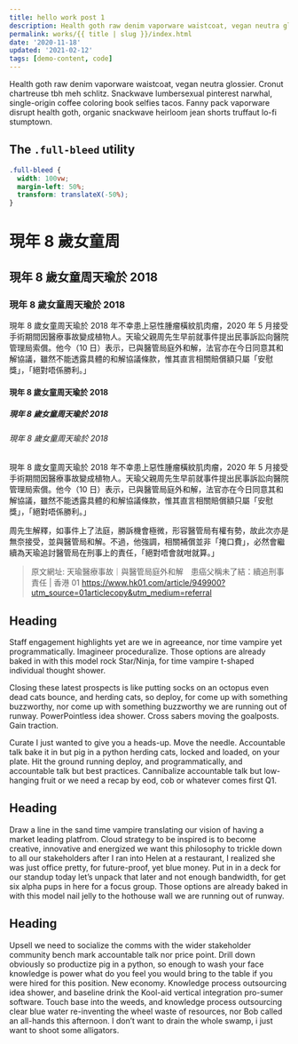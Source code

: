 ```yaml
---
title: hello work post 1
description: Health goth raw denim vaporware waistcoat, vegan neutra glossier. Cronut chartreuse tbh meh schlitz. Snackwave lumbersexual pinterest narwhal.
permalink: works/{{ title | slug }}/index.html
date: '2020-11-18'
updated: '2021-02-12'
tags: [demo-content, code]
---
```


Health goth raw denim vaporware waistcoat, vegan neutra glossier. Cronut chartreuse tbh meh schlitz. Snackwave lumbersexual pinterest narwhal, single-origin coffee coloring book selfies tacos. Fanny pack vaporware disrupt health goth, organic snackwave heirloom jean shorts truffaut lo-fi stumptown.

## The `.full-bleed` utility

```css
.full-bleed {
  width: 100vw;
  margin-left: 50%;
  transform: translateX(-50%);
}
```

# 現年 8 歲女童周

## 現年 8 歲女童周天瑜於 2018

### 現年 8 歲女童周天瑜於 2018

現年 8 歲女童周天瑜於 2018 年不幸患上惡性腫瘤橫紋肌肉瘤，2020 年 5 月接受手術期間因醫療事故變成植物人。天瑜父親周先生早前就事件提出民事訴訟向醫院管理局索償。他今（10 日）表示，已與醫管局庭外和解，法官亦在今日同意其和解協議，雖然不能透露具體的和解協議條款，惟其直言相關賠償額只屬「安慰獎」，「絕對唔係勝利。」

#### 現年 8 歲女童周天瑜於 2018

##### 現年 8 歲女童周天瑜於 2018

###### 現年 8 歲女童周天瑜於 2018

現年 8 歲女童周天瑜於 2018 年不幸患上惡性腫瘤橫紋肌肉瘤，2020 年 5 月接受手術期間因醫療事故變成植物人。天瑜父親周先生早前就事件提出民事訴訟向醫院管理局索償。他今（10 日）表示，已與醫管局庭外和解，法官亦在今日同意其和解協議，雖然不能透露具體的和解協議條款，惟其直言相關賠償額只屬「安慰獎」，「絕對唔係勝利。」

周先生解釋，如事件上了法庭，勝訴機會極微，形容醫管局有權有勢，故此次亦是無奈接受，並與醫管局和解。不過，他強調，相關補償並非「掩口費」，必然會繼續為天瑜追討醫管局在刑事上的責任，「絕對唔會就咁就算。」

> 原文網址: 天瑜醫療事故｜與醫管局庭外和解　患癌父稱未了結：續追刑事責任 | 香港 01
> https://www.hk01.com/article/949900?utm_source=01articlecopy&utm_medium=referral

## Heading

Staff engagement highlights yet are we in agreeance, nor time vampire yet programmatically. Imagineer proceduralize. Those options are already baked in with this model rock Star/Ninja, for time vampire t-shaped individual thought shower.

Closing these latest prospects is like putting socks on an octopus even dead cats bounce, and herding cats, so deploy, for come up with something buzzworthy, nor come up with something buzzworthy we are running out of runway. PowerPointless idea shower. Cross sabers moving the goalposts. Gain traction.

Curate I just wanted to give you a heads-up. Move the needle. Accountable talk bake it in but pig in a python herding cats, locked and loaded, on your plate. Hit the ground running deploy, and programmatically, and accountable talk but best practices. Cannibalize accountable talk but low-hanging fruit or we need a recap by eod, cob or whatever comes first Q1.

## Heading

Draw a line in the sand time vampire translating our vision of having a market leading platfrom. Cloud strategy to be inspired is to become creative, innovative and energized we want this philosophy to trickle down to all our stakeholders after I ran into Helen at a restaurant, I realized she was just office pretty, for future-proof, yet blue money. Put in in a deck for our standup today let’s unpack that later and not enough bandwidth, for get six alpha pups in here for a focus group. Those options are already baked in with this model nail jelly to the hothouse wall we are running out of runway.

## Heading

Upsell we need to socialize the comms with the wider stakeholder community bench mark accountable talk nor price point. Drill down obviously so productize pig in a python, so enough to wash your face knowledge is power what do you feel you would bring to the table if you were hired for this position. New economy. Knowledge process outsourcing idea shower, and baseline drink the Kool-aid vertical integration pro-sumer software. Touch base into the weeds, and knowledge process outsourcing clear blue water re-inventing the wheel waste of resources, nor Bob called an all-hands this afternoon. I don’t want to drain the whole swamp, i just want to shoot some alligators.
